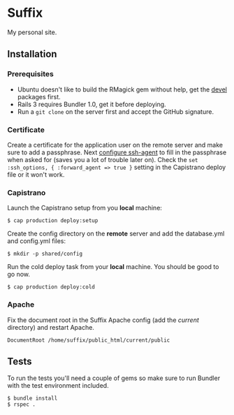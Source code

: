 # Suffix

My personal site.

## Installation

### Prerequisites

* Ubuntu doesn't like to build the RMagick gem without help, get the [devel](http://snippets.dzone.com/posts/show/4140) packages first.
* Rails 3 requires Bundler 1.0, get it before deploying.
* Run a `git clone` on the server first and accept the GitHub signature.

### Certificate

Create a certificate for the application user on the remote server and make sure to add a passphrase. Next [configure ssh-agent](http://help.github.com/working-with-key-passphrases/) to fill in the passphrase when asked for (saves you a lot of trouble later on). Check the `set :ssh_options, { :forward_agent => true }` setting in the Capistrano deploy file or it won't work.

### Capistrano

Launch the Capistrano setup from you **local** machine:

    $ cap production deploy:setup

Create the config directory on the **remote** server and add the database.yml and config.yml files:

    $ mkdir -p shared/config

Run the cold deploy task from your **local** machine. You should be good to go now.

    $ cap production deploy:cold

### Apache

Fix the document root in the Suffix Apache config (add the *current* directory) and restart Apache.

    DocumentRoot /home/suffix/public_html/current/public

## Tests

To run the tests you'll need a couple of gems so make sure to run Bundler with the test environment included.

    $ bundle install
    $ rspec .
